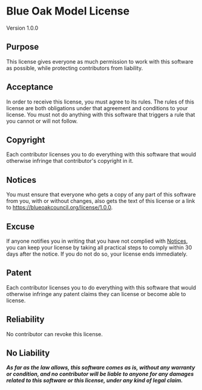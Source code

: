 # Blue Oak Model License

Version 1.0.0

## Purpose

This license gives everyone as much permission to work with this software as possible,
while protecting contributors from liability.

## Acceptance

In order to receive this license, you must agree to its rules. The rules of this license
are both obligations under that agreement and conditions to your license. You must not
do anything with this software that triggers a rule that you cannot or will not follow.

## Copyright

Each contributor licenses you to do everything with this software that would otherwise
infringe that contributor's copyright in it.

## Notices

You must ensure that everyone who gets a copy of any part of this software from you,
with or without changes, also gets the text of this license or a link to
<https://blueoakcouncil.org/license/1.0.0>.

## Excuse

If anyone notifies you in writing that you have not complied with [Notices](#notices),
you can keep your license by taking all practical steps to comply within 30 days after
the notice. If you do not do so, your license ends immediately.

## Patent

Each contributor licenses you to do everything with this software that would otherwise
infringe any patent claims they can license or become able to license.

## Reliability

No contributor can revoke this license.

## No Liability

***As far as the law allows, this software comes as is, without any warranty or
condition, and no contributor will be liable to anyone for any damages related to this
software or this license, under any kind of legal claim.***
